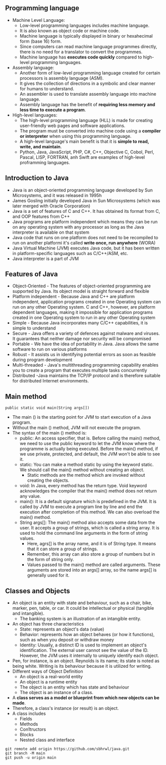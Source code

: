 ## Programming language
- Machine Level Language: 
  - Low-level programming languages includes machine language.
  - It is also known as object code or machine code. 
  - Machine language is typically displayed in binary or hexahecimal form (base 16) form. 
  - Since computers can read machine language programmes directly, there is no need for a translator to convert the programmes.
  - Machine language has **executes code quickly** compared to high-level programming languages.
- Assembly language: 
  - Another form of low-level programming language created for certain processors is assembly language (ASM). 
  - It gives the collection of directions in a symbolic and clear manner for humans to understand. 
  - An assembler is used to translate assembly language into machine language.
  - Assembly language has the benefit of **requiring less memory and less time to execute a program**.
- High-level languages: 
  - The high-level programming language (HLL) is made for creating user-friendly web pages and software applications. 
  - The program must be converted into machine code using a **compiler or interpreter** when using this programming language.
  - A high-level language's main benefit is that it is **simple to read, write, and maintain**.
  - Python, Java, JavaScript, PHP, C#, C++, Objective C, Cobol, Perl, Pascal, LISP, FORTRAN, anh Swift are examples of high-level proframming languages.

## Introduction to Java
- Java is an object-oriented programming language developed by Sun Microsystems, and it was released in 1995h
- James Gosling initially developed Java in Sun Microsystems (which was later merged with Oracle Corporation)
- Java is a set of features of C and C++. It has obtained its format from C, and OOP features from C++
- Java programs are platform independent which means they can be run on any operating system with any processor as long as the Java interpreter is available on that system
- Java code that runs on one platform does not need to be recompiled to run on another platformi it's called **write once, run anywhere** (WORA)
- Java Virtual Machine (JVM) executes Java code, but it has been written in platform-specific languages such as C/C++/ASM, etc. 
- Java interpreter is a part of JVM

## Features of Java
- Object-Oriented - The features of object-oriented programming are supported by Java. Its object model is straight forward and flexible
- Platform independent - Because Java and C++ are platform independent, application programs created in one Operating system can run on any other Operating system. C and C++, however, are platform dependent languages, making it impossible for application programs created in one Operating system to run in any other Operating system
- Simple - Because Java incorporates many C/C++ capabilities, it is simple to understand
- Secure - Java offers a variety of defences against malware and viruses. It guarantees that neither damage nor security will be compromised
- Portable - We have the idea of portability in Java. Java allows the same software to run on various platforms
- Robust - It assists us in identifying potential errors as soon as feasible during program development
- Multi-threaded - Java's multithreading programming capability enables you to create a program that executes multiple tasks concurrently
- Distributed -Java maintains the TCP/IP protocol and is therefore suitable for distributed Internet environments.

## Main method
`public static void main(String args[])`
- The main () is the starting point for JVM to start execution of a Java program. 
- Without the main () method, JVM will not execute the program. 
- The syntax of the main () method is: 
  - public: An access specifier, that is. Before calling the main() method, we need to use the public keyword to let the JVM know where the programme is actually being executed. Before the main() method, if we use private, protected, and default, the JVM won't be able to see it.
  - static: You can make a method static by using the keyword static. We should call the main() method without creating an object. 
    - Static methods are the method which are invoked without creating the objects.
  - void: In Java, every method has the return type. Void keyword acknowledges the compiler that the main() method does not return any value.
  - main(): It is a default signature which is predefined in the JVM. It is called by JVM to execute a program line by line and end the execution after completion of this method. We can also overload the main() method.
  - String args[]: The main() method also accepts some data from the user. It accepts a group of strings, which is called a string array. It is used to hold the command line arguments in the form of string values.
    - Here, agrs[] is the array name, and it is of String type. It means that it can store a group of strings. 
    - Remember, this array can also store a group of numbers but in the form of string only. 
    - Values passed to the main() method are called arguments. These arguments are stored into an args[] array, so the name args[] is generally used for it.

## Classes and Objects
- An object is an entity with state and behaviour, such as a chair, bike, marker, pen, table, or car. It could be intellectual or physical (tangible and intangible).
  - The banking system is an illustration of an intangible entity.
- An object has three characteristics
  - State: represents an object's data (value)
  - Behavior: represents how an object behaves (or how it functions), such as when you deposit or withdraw money
  - Identity: Usually, a distinct ID is used to implement an object's identification. The external user cannot see the value of the ID. However, the JVM uses it internally to uniquely identify each object.
- Pen, for instance, is an object. Reynolds is its name; its state is noted as being white. Writing is its behaviour because it is utilized for writing.
- Different ways of Object Definition
  - An object is a real-world entity
  - An object is a runtime entity
  - The object is an entity which has state and behaviour
  - The object is an instance of a class.
- A **class serves as a model or blueprint from which new objects can be made**.
- Therefore, a class's instance (or result) is an object.
- A class includes
  - Fields
  - Methods
  - Con1tructors
  - Blocks
  - Nested class and interface


```
git remote add origin https://github.com/sbhrwl/java.git
git branch -M main
git push -u origin main
```
